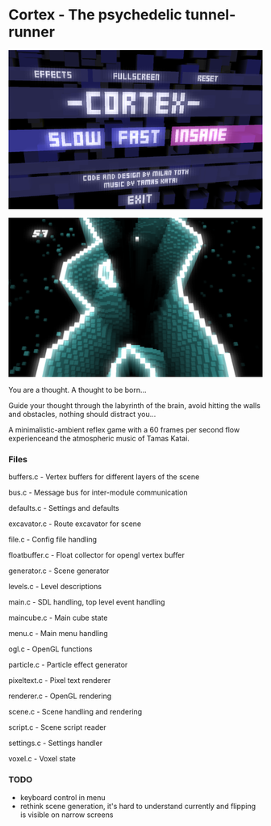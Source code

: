 # Cortex - The psychedelic tunnel-runner

![Cortex](cortex_menu.png)

![Cortex](cortex_game.png)

You are a thought. A thought to be born…

Guide your thought through the labyrinth of the brain, avoid hitting the walls and obstacles, nothing should distract you…

A minimalistic-ambient reflex game with a 60 frames per second flow experienceand the atmospheric music of Tamas Katai.

### Files

buffers.c - Vertex buffers for different layers of the scene

bus.c - Message bus for inter-module communication

defaults.c - Settings and defaults

excavator.c - Route excavator for scene

file.c - Config file handling

floatbuffer.c - Float  collector for opengl vertex buffer

generator.c - Scene generator

levels.c - Level descriptions

main.c - SDL handling, top level event handling

maincube.c - Main cube state

menu.c - Main menu handling

ogl.c - OpenGL functions

particle.c - Particle effect generator

pixeltext.c - Pixel text renderer

renderer.c - OpenGL rendering

scene.c - Scene handling and rendering

script.c - Scene script reader

settings.c - Settings handler

voxel.c - Voxel state

### TODO

- keyboard control in menu  
- rethink scene generation, it's hard to understand currently and flipping is visible on narrow screens